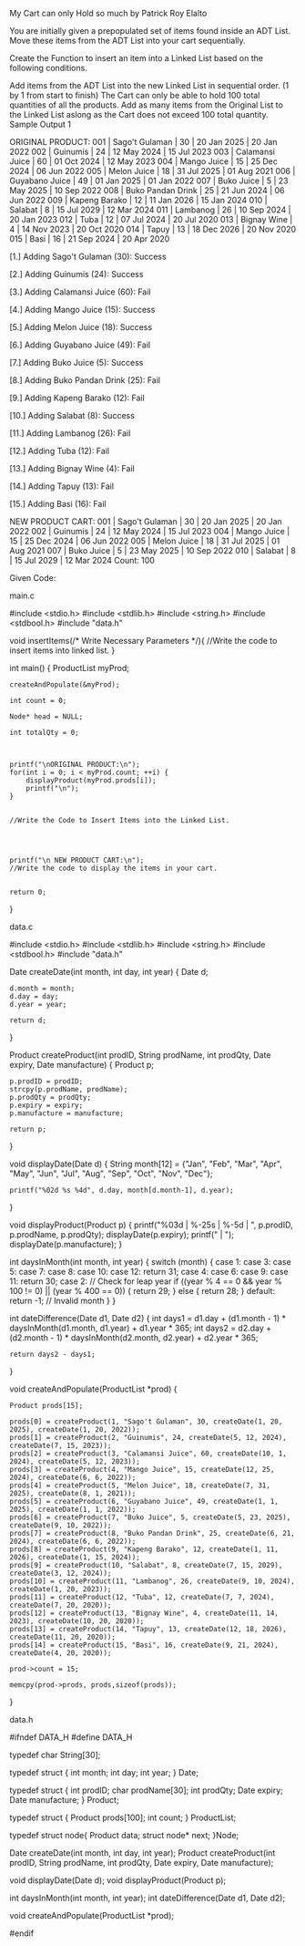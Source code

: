My Cart can only Hold so much
by Patrick Roy Elalto

You are initially given a prepopulated set of items found inside an ADT List. Move these items from the ADT List into your cart sequentially.

 

Create the Function to insert an item into a Linked List based on the following conditions.

 

Add items from the ADT List into the new Linked List in sequential order. (1 by 1 from start to finish)
The Cart can only be able to hold 100 total quantities of all the products.
Add as many items from the Original List to the Linked List aslong as the Cart does not exceed 100 total quantity.
Sample Output 1


ORIGINAL PRODUCT:
001 | Sago't Gulaman            | 30    | 20 Jan 2025 | 20 Jan 2022
002 | Guinumis                  | 24    | 12 May 2024 | 15 Jul 2023
003 | Calamansi Juice           | 60    | 01 Oct 2024 | 12 May 2023
004 | Mango Juice               | 15    | 25 Dec 2024 | 06 Jun 2022
005 | Melon Juice               | 18    | 31 Jul 2025 | 01 Aug 2021
006 | Guyabano Juice            | 49    | 01 Jan 2025 | 01 Jan 2022
007 | Buko Juice                | 5     | 23 May 2025 | 10 Sep 2022
008 | Buko Pandan Drink         | 25    | 21 Jun 2024 | 06 Jun 2022
009 | Kapeng Barako             | 12    | 11 Jan 2026 | 15 Jan 2024
010 | Salabat                   | 8     | 15 Jul 2029 | 12 Mar 2024
011 | Lambanog                  | 26    | 10 Sep 2024 | 20 Jan 2023
012 | Tuba                      | 12    | 07 Jul 2024 | 20 Jul 2020
013 | Bignay Wine               | 4     | 14 Nov 2023 | 20 Oct 2020
014 | Tapuy                     | 13    | 18 Dec 2026 | 20 Nov 2020
015 | Basi                      | 16    | 21 Sep 2024 | 20 Apr 2020

[1.] Adding Sago't Gulaman (30): Success


[2.] Adding Guinumis (24): Success


[3.] Adding Calamansi Juice (60): Fail


[4.] Adding Mango Juice (15): Success


[5.] Adding Melon Juice (18): Success


[6.] Adding Guyabano Juice (49): Fail


[7.] Adding Buko Juice (5): Success


[8.] Adding Buko Pandan Drink (25): Fail


[9.] Adding Kapeng Barako (12): Fail


[10.] Adding Salabat (8): Success


[11.] Adding Lambanog (26): Fail


[12.] Adding Tuba (12): Fail


[13.] Adding Bignay Wine (4): Fail


[14.] Adding Tapuy (13): Fail


[15.] Adding Basi (16): Fail


 NEW PRODUCT CART:
001 | Sago't Gulaman            | 30    | 20 Jan 2025 | 20 Jan 2022
002 | Guinumis                  | 24    | 12 May 2024 | 15 Jul 2023
004 | Mango Juice               | 15    | 25 Dec 2024 | 06 Jun 2022
005 | Melon Juice               | 18    | 31 Jul 2025 | 01 Aug 2021
007 | Buko Juice                | 5     | 23 May 2025 | 10 Sep 2022
010 | Salabat                   | 8     | 15 Jul 2029 | 12 Mar 2024
Count: 100


Given Code:

main.c

#include <stdio.h>
#include <stdlib.h>
#include <string.h>
#include <stdbool.h>
#include "data.h"

void insertItems(/* Write Necessary Parameters */){
    //Write the code to insert items into linked list.
}

int main() {
    ProductList myProd;

    createAndPopulate(&myProd);

    int count = 0;

    Node* head = NULL;

    int totalQty = 0;



    printf("\nORIGINAL PRODUCT:\n");
    for(int i = 0; i < myProd.count; ++i) {
        displayProduct(myProd.prods[i]);
        printf("\n");
    }


    //Write the Code to Insert Items into the Linked List.




    printf("\n NEW PRODUCT CART:\n");
    //Write the code to display the items in your cart.


    return 0;
}

data.c

#include <stdio.h>
#include <stdlib.h>
#include <string.h>
#include <stdbool.h>
#include "data.h"

Date createDate(int month, int day, int year) {
    Date d;

    d.month = month;
    d.day = day;
    d.year = year;

    return d;
}

Product createProduct(int prodID, String prodName, int prodQty, Date expiry, Date manufacture) {
    Product p;

    p.prodID = prodID;
    strcpy(p.prodName, prodName);
    p.prodQty = prodQty;
    p.expiry = expiry;
    p.manufacture = manufacture;

    return p;
}

void displayDate(Date d) {
    String month[12] = {"Jan", "Feb", "Mar", "Apr", "May", "Jun", "Jul", "Aug", "Sep", "Oct", "Nov", "Dec"};

    printf("%02d %s %4d", d.day, month[d.month-1], d.year);
}

void displayProduct(Product p) {
    printf("%03d | %-25s | %-5d | ", p.prodID, p.prodName, p.prodQty);
    displayDate(p.expiry);
    printf(" | ");
    displayDate(p.manufacture);
}

int daysInMonth(int month, int year) {
    switch (month) {
        case 1: case 3: case 5: case 7: case 8: case 10: case 12:
            return 31;
        case 4: case 6: case 9: case 11:
            return 30;
        case 2:
            // Check for leap year
            if ((year % 4 == 0 && year % 100 != 0) || (year % 400 == 0)) {
                return 29;
            } else {
                return 28;
            }
        default:
            return -1; // Invalid month
    }
}

int dateDifference(Date d1, Date d2) {
    int days1 = d1.day + (d1.month - 1) * daysInMonth(d1.month, d1.year) + d1.year * 365;
    int days2 = d2.day + (d2.month - 1) * daysInMonth(d2.month, d2.year) + d2.year * 365;

    return days2 - days1;
}

void createAndPopulate(ProductList *prod) {

    Product prods[15];

    prods[0] = createProduct(1, "Sago't Gulaman", 30, createDate(1, 20, 2025), createDate(1, 20, 2022));
    prods[1] = createProduct(2, "Guinumis", 24, createDate(5, 12, 2024), createDate(7, 15, 2023));
    prods[2] = createProduct(3, "Calamansi Juice", 60, createDate(10, 1, 2024), createDate(5, 12, 2023));
    prods[3] = createProduct(4, "Mango Juice", 15, createDate(12, 25, 2024), createDate(6, 6, 2022));
    prods[4] = createProduct(5, "Melon Juice", 18, createDate(7, 31, 2025), createDate(8, 1, 2021));
    prods[5] = createProduct(6, "Guyabano Juice", 49, createDate(1, 1, 2025), createDate(1, 1, 2022));
    prods[6] = createProduct(7, "Buko Juice", 5, createDate(5, 23, 2025), createDate(9, 10, 2022));
    prods[7] = createProduct(8, "Buko Pandan Drink", 25, createDate(6, 21, 2024), createDate(6, 6, 2022));
    prods[8] = createProduct(9, "Kapeng Barako", 12, createDate(1, 11, 2026), createDate(1, 15, 2024));
    prods[9] = createProduct(10, "Salabat", 8, createDate(7, 15, 2029), createDate(3, 12, 2024));
    prods[10] = createProduct(11, "Lambanog", 26, createDate(9, 10, 2024), createDate(1, 20, 2023));
    prods[11] = createProduct(12, "Tuba", 12, createDate(7, 7, 2024), createDate(7, 20, 2020));
    prods[12] = createProduct(13, "Bignay Wine", 4, createDate(11, 14, 2023), createDate(10, 20, 2020));
    prods[13] = createProduct(14, "Tapuy", 13, createDate(12, 18, 2026), createDate(11, 20, 2020));
    prods[14] = createProduct(15, "Basi", 16, createDate(9, 21, 2024), createDate(4, 20, 2020));

    prod->count = 15;

    memcpy(prod->prods, prods,sizeof(prods));

}

data.h

#ifndef DATA_H
#define DATA_H

typedef char String[30];

typedef struct {
    int month;
    int day;
    int year;
} Date;

typedef struct {
    int prodID;
    char prodName[30];
    int prodQty;
    Date expiry;
    Date manufacture;
} Product;

typedef struct {
    Product prods[100];
    int count;
} ProductList;

typedef struct node{
    Product data;
    struct node* next;
}Node;


Date createDate(int month, int day, int year);
Product createProduct(int prodID, String prodName, int prodQty, Date expiry, Date manufacture);

void displayDate(Date d);
void displayProduct(Product p);

int daysInMonth(int month, int year);
int dateDifference(Date d1, Date d2);

void createAndPopulate(ProductList *prod);

#endif